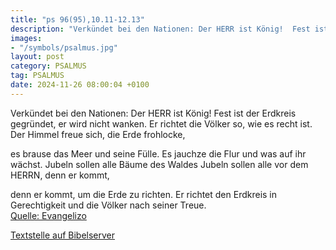 ```yaml
---
title: "ps 96(95),10.11-12.13"
description: "Verkündet bei den Nationen: Der HERR ist König!  Fest ist der Erdkreis gegründet, er wird nicht wanken.  Er richtet die Völker so, wie es recht ist. Der Himmel freue sich, die Erde frohlocke,   es brause das Meer und seine Fülle. Es jauchze die Flur und was auf ihr wächst.  J...."
images:
- "/symbols/psalmus.jpg"
layout: post
category: PSALMUS
tag: PSALMUS
date: 2024-11-26 08:00:04 +0100
---
```

Verkündet bei den Nationen: Der HERR ist König! 
Fest ist der Erdkreis gegründet, er wird nicht wanken. 
Er richtet die Völker so, wie es recht ist.
Der Himmel freue sich, die Erde frohlocke, 

es brause das Meer und seine Fülle.
Es jauchze die Flur und was auf ihr wächst. 
Jubeln sollen alle Bäume des Waldes
Jubeln sollen alle vor dem HERRN, denn er kommt, 

denn er kommt, um die Erde zu richten.<!--more--> 
Er richtet den Erdkreis in Gerechtigkeit 
und die Völker nach seiner Treue.<br>
[Quelle: Evangelizo](https://evangeliumtagfuertag.org/DE/gospel)

[Textstelle auf Bibelserver](https://www.bibleserver.com/EU/ps96(95),10.11-12.13)
